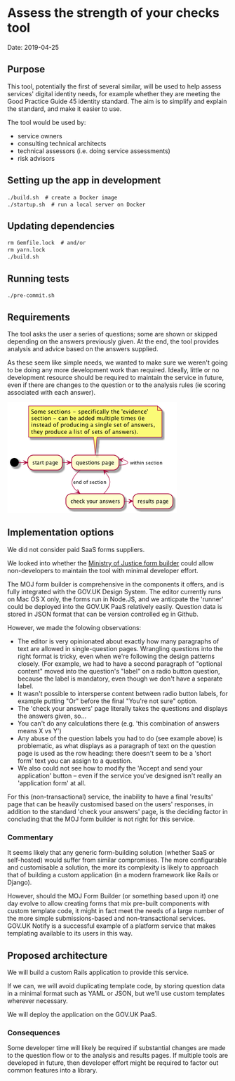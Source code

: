 # Assess the strength of your checks tool

Date: 2019-04-25

## Purpose

This tool, potentially the first of several similar, will be used to help assess services'
digital identity needs, for example whether they are meeting the Good Practice Guide 45
identity standard. The aim is to simplify and explain the standard, and make it easier
to use.

The tool would be used by:

 - service owners
 - consulting technical architects
 - technical assessors (i.e. doing service assessments)
 - risk advisors

## Setting up the app in development

```
./build.sh  # create a Docker image
./startup.sh  # run a local server on Docker
```

## Updating dependencies

```
rm Gemfile.lock  # and/or
rm yarn.lock
./build.sh
```

## Running tests
```
./pre-commit.sh
```

## Requirements

The tool asks the user a series of questions; some are shown or skipped depending on the
answers previously given. At the end, the tool provides analysis and advice based on
the answers supplied.

As these seem like simple needs, we wanted to make sure we weren't going to be doing
any more development work than required. Ideally, little or no development resource
should be required to maintain the service in future, even if there are changes to the
question or to the analysis rules (ie scoring associated with each answer).

![Activity diagram](docs/assets/images/activity.png)

## Implementation options

We did not consider paid SaaS forms suppliers.

We looked into whether the [Ministry of Justice form builder](https://github.com/ministryofjustice/form-builder)
could allow non-developers to maintain the tool with minimal developer effort.

The MOJ form builder is comprehensive in the components it offers, and is fully
integrated with the GOV.UK Design System. The editor currently runs on Mac OS X
only, the forms run in Node.JS, and we anticpate the 'runner' could be deployed
into the GOV.UK PaaS relatively easily. Question data is stored in JSON format
that can be version controlled eg in Github.

However, we made the folowing observations:

* The editor is very opinionated about exactly how many paragraphs of text are allowed in single-question pages. Wrangling questions into the right format is tricky, even when we're following the design patterns closely. (For example, we had to have a second paragraph of "optional content" moved into the question's "label" on a radio button question, because the label is mandatory, even though we don't have a separate label.
* It wasn't possible to intersperse content between radio button labels, for example putting "Or" before the final "You're not sure" option.
* The 'check your answers' page literally takes the questions and displays the answers given, so…
* You can't do any calculations there (e.g. 'this combination of answers means X vs Y')
* Any abuse of the question labels you had to do (see example above) is problematic, as what displays as a paragraph of text on the question page is used as the row heading: there doesn't seem to be a 'short form' text you can assign to a question.
* We also could not see how to modify the 'Accept and send your application' button – even if the service you've designed isn't really an 'application form' at all.

For this (non-transactional) service, the inability to have a final 'results' page that can be heavily customised based on the users' responses, in addition to the standard 'check your answers' page, is the deciding factor in concluding that the MOJ form builder is not right for this service.

### Commentary

It seems likely that any generic form-building solution (whether SaaS or self-hosted) would
suffer from similar compromises. The more configurable and customisable a solution, the more
its complexity is likely to approach that of building a custom application (in a modern
framework like Rails or Django).

However, should the MOJ Form Builder (or something based upon it) one day evolve to allow
creating forms that mix pre-built components with custom template code, it might
in fact meet the needs of a large number of the more simple submissions-based and
non-transactional services. GOV.UK Notify is a successful example of a platform service
that makes templating available to its users in this way.

## Proposed architecture

We will build a custom Rails application to provide this service.

If we can, we will avoid duplicating template code, by storing question data in a minimal 
format such as YAML or JSON, but we'll use custom templates wherever necessary.

We will deploy the application on the GOV.UK PaaS.

### Consequences

Some developer time will likely be required if substantial changes are made to
the question flow or to the analysis and results pages. If multiple tools are
developed in future, then developer effort might be required to factor out common
features into a library.

